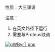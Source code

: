 性质：大三课设

注意：

1. 在英文路径下运行
2. 需要与Proteus联调

[![gWByrT.png](https://z3.ax1x.com/2021/05/18/gWByrT.png)](https://imgtu.com/i/gWByrT)